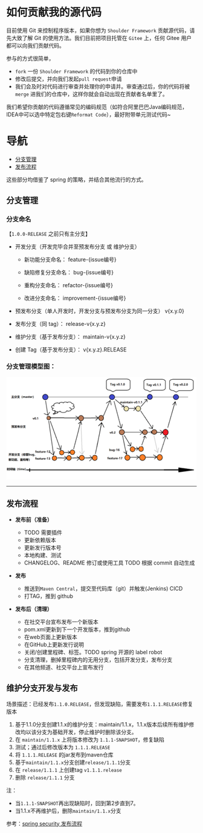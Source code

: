 # 如何贡献我的源代码

 目前使用 Git 来控制程序版本，如果你想为 `Shoulder Framework` 贡献源代码，请先大致了解 Git 的使用方法。我们目前把项目托管在 `Gitee` 上，任何 Gitee 用户都可以向我们贡献代码。
 
 参与的方式很简单，
 - `fork` 一份 `Shoulder Framework` 的代码到你的仓库中
 - 修改后提交，并向我们发起`pull request`申请
 - 我们会及时对代码进行审查并处理你的申请并。审查通过后，你的代码将被 `merge` 进我们的仓库中，这样你就会自动出现在贡献者名单里了。
 
 我们希望你贡献的代码遵循常见的编码规范（如符合阿里巴巴Java编码规范，IDEA中可以选中特定包右键`Reformat Code`），最好附带单元测试代码~

 
# 导航 
- [分支管理](#分支管理)
- [发布流程](#发布流程)

这些部分均借鉴了 spring 的策略，并结合其他流行的方式。



## 分支管理

### 分支命名

【`1.0.0-RELEASE` 之前只有主分支】

- 开发分支（开发完毕合并至预发布分支 或 维护分支）
    - 新功能分支命名：
    feature-{issue编号}
    
    - 缺陷修复分支命名：
    bug-{issue编号}
    
    - 重构分支命名：
    refactor-{issue编号}
    
    - 改进分支命名：
    improvement-{issue编号}

- 预发布分支（单人开发时，开发分支与预发布分支为同一分支）
v{x.y.0}    

- 发布分支（同 tag）：
release-v{x.y.z}

- 维护分支（基于发布分支）：
maintain-v{x.y.z}

- 创建 Tag（基于发布分支）：
v{x.y.z}.RELEASE

### 分支管理模型图：

![分支管理模型图](doc/img/gitFlow.png)

---

## 发布流程

- **发布前（准备）**
    - TODO 需要插件
    - 更新依赖版本
    - 更新发行版本号
    - 本地构建、测试
    - CHANGELOG、README 修订或使用工具 TODO 根据 commit 自动生成

- **发布**
    - 推送到`Maven Central`，提交至代码库（git）并触发(Jenkins) CICD
    - 打TAG，推到 github

- **发布后（清理）**
    - 在社交平台宣布发布一个新版本
    - pom.xml更新到下一个开发版本，推到github
    - 在web页面上更新版本
    - 在GitHub上更新发行说明
    - 关闭/创建里程碑、标签。TODO spring 开源的 label robot
    - 分支清理，删掉里程碑内的无用分支，包括开发分支，发布分支
    - 在其他频道、社交平台上宣布发行


## 维护分支开发与发布
场景描述：已经发布`1.1.0.RELEASE`，但发现缺陷，需要发布`1.1.1.RELEASE`修复版本

1.	基于1.1.0分支创建1.1.x的维护分支：maintain/1.1.x，1.1.x版本后续所有维护修改均以该分支为基础开发，停止维护时删除该分支。
2.	在 `maintain/1.1.x` 上将版本修改为 `1.1.1-SNAPSHOT`，修复缺陷
3.	测试；通过后修改版本为 `1.1.1.RELEASE`
4.  将 `1.1.1.RELEASE` 的jar发布到maven仓库
5.  基于`maintain/1.1.x`分支创建`release/1.1.1`分支
6.	在 `release/1.1.1` 上创建tag `v1.1.1.release`
7.  删除 `release/1.1.1` 分支

注：
- 当`1.1.1-SNAPSHOT`再出现缺陷时，回到第2步直到7。
- 当1.1.x不再维护后，删除`maintain/1.1.x`分支

参考：[spring security 发布流程](https://github.com/spring-projects/spring-security/wiki/Release-Process)

